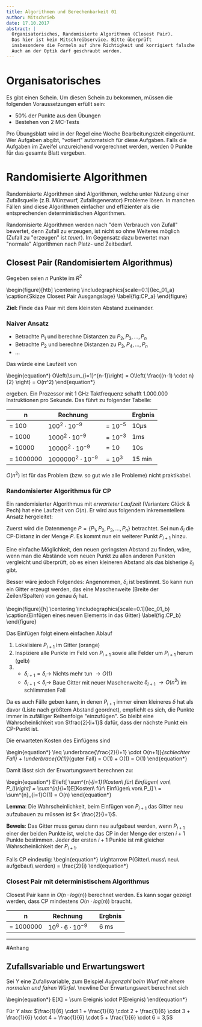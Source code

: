 ```yaml
---
title: Algorithmen und Berechenbarkeit 01
author: Mitschrieb
date: 17.10.2017
abstract: |
  Organisatorisches, Randomisierte Algorithmen (Closest Pair).
  Das hier ist kein Mitschreibservice. Bitte überprüft
  insbesondere die Formeln auf ihre Richtigkeit und korrigiert falsche Angaben.
  Auch an der Optik darf geschraubt werden.
---
```


# Organisatorisches
Es gibt einen Schein. Um diesen Schein zu bekommen, müssen die folgenden Voraussetzungen erfüllt sein:

* 50% der Punkte aus den Übungen
* Bestehen von 2 MC-Tests

Pro Übungsblatt wird in der Regel eine Woche Bearbeitungszeit eingeräumt.
Wer Aufgaben abgibt, "votiert" automatsich für diese Aufgaben.
Falls die Aufgaben im Zweifel unzureichend vorgerechnet werden,
werden 0 Punkte für das gesamte Blatt vergeben.

# Randomisierte Algorithmen
Randomisierte Algorithmen sind Algorithmen,
welche unter Nutzung einer Zufallsquelle (z.B. Münzwurf, Zufallsgenerator)
Probleme lösen. In manchen Fällen sind diese Algorithmen einfacher und effizienter
als die entsprechenden deterministischen Algorithmen.

Randomisierte Algorithmen werden nach "dem Verbrauch von Zufall" bewertet,
denn Zufall zu erzeugen, ist nicht so ohne Weiteres möglich (Zufall zu "erzeugen" ist *teuer*).
Im Gegensatz dazu bewertet man "normale" Algorithmen nach Platz- und Zeitbedarf.

## Closest Pair (Randomisiertem Algorithmus)
Gegeben seien $n$ Punkte im $R^2$

\begin{figure}[htb]
\centering
\includegraphics[scale=0.1]{lec_01_a}
\caption{Skizze Closest Pair Ausgangslage}
\label{fig:CP_a}
\end{figure}

**Ziel:** Finde das Paar mit dem kleinsten Abstand zueinander.

### Naiver Ansatz

* Betrachte $P_1$ und berechne Distanzen zu $P_2, P_3, ..., P_n$
* Betrachte $P_2$ und berechne Distanzen zu $P_3, P_4, ..., P_n$
* ...

Das würde eine Laufzeit von

\begin{equation*}
O\left(\sum_{i=1}^{n-1}\right) = O\left( \frac{(n-1) \cdot n}{2} \right) = O(n^2)
\end{equation*}

ergeben. Ein Prozessor mit 1 GHz Taktfrequenz schafft
1.000.000 Instruktionen pro Sekunde. Das führt zu folgender Tabelle:

| n         | Rechnung                  |                             | Ergbnis |
|-----------|---------------------------|-----------------------------|---------|
| = 100     | $100^2 \cdot 10^{-9}$     | $=10^{-5}$                  | 10$\mu$s|
| = 1000    | $1000^2 \cdot 10^{-9}$    | $=10^{-3}$                  | 1ms     |
| = 10000   | $10000^2 \cdot 10^{-9}$   | $=10$                       | 10s     |
| = 1000000 | $1000000^2 \cdot 10^{-9}$ | $=10^3$                     | 15 min  |
$O(n^2)$ ist für das Problem (bzw. so gut wie alle Probleme) nicht praktikabel.

### Randomisierter Algorithmus für CP

Ein randomisierter Algorithmus mit *erwarteter Laufzeit*
(Varianten: Glück & Pech) hat eine Laufzeit von $O(n)$.
Er wird aus folgendem inkrementellem Ansatz hergeleitet:

Zuerst wird die Datenmenge $P = \{ P_1, P_2, P_3, ..., P_n \}$ betrachtet.
Sei nun $\delta_i$ die CP-Distanz in der Menge $P$.
Es kommt nun ein weiterer Punkt $P_{i+1}$ hinzu.

Eine einfache Möglichkeit, den neuen geringsten Abstand zu finden, wäre,
wenn man die Abstände vom neuen Punkt zu allen anderen Punkten vergleicht und überprüft,
ob es einen kleineren Abstand als das bisherige $\delta_i$ gibt.

Besser wäre jedoch Folgendes: Angenommen, $\delta_i$ ist bestimmt.
So kann nun ein Gitter erzeugt werden, das eine Maschenweite
(Breite der Zeilen/Spalten) von genau $\delta_i$ hat.

\begin{figure}[h]
\centering
\includegraphics[scale=0.1]{lec_01_b}
\caption{Einfügen eines neuen Elements in das Gitter}
\label{fig:CP_b}
\end{figure}

Das Einfügen folgt einem einfachen Ablauf

1. Lokalisiere $P_{i+1}$ im Gitter (orange)
2. Inspiziere alle Punkte im Feld von $P_{i+1}$ sowie alle Felder um $P_{i+1}$ herum (gelb)
3.
    * $\delta_{i+1} = \delta_i \rightarrow$ Nichts mehr tun $\rightarrow O(1)$
    * $\delta_{i+1} < \delta_i \rightarrow$ Baue Gitter mit neuer Maschenweite
      $\delta_{i+1}$ $\rightarrow O(n^2)$ im schlimmsten Fall

Da es auch Fälle geben kann, in denen $P_{i+1}$ immer einen kleineres $\delta$ hat als davor
(Liste nach größtem Abstand geordnet), empfiehlt es sich, die Punkte immer in zufälliger Reihenfolge "einzufügen".
So bleibt eine Wahrscheinlichkeit von $\frac{2}{i+1}$ dafür, dass der nächste Punkt ein CP-Punkt ist.

Die erwarteten Kosten des Einfügens sind

\begin{equation*}
\leq \underbrace{\frac{2}{i+1} \cdot O(n+1)}_{schlechter Fall} + \underbrace{O(1)}_{guter Fall} = O(1) + O(1) = O(1)
\end{equation*}

Damit lässt sich der Erwartungswert berechnen zu:

\begin{equation*}
E\left[ \sum^{n}_{i=1}(Kosten\ für\ Einfügen\ von\ P_i)\right] = \sum^{n}_{i=1}E[Kosten\ für\ Einfügen\ von\ P_i] \\
 = \sum^{n}_{i=1}O(1) = O(n)
\end{equation*}

**Lemma**: Die Wahrscheinlichkeit, beim Einfügen von $P_{i+1}$ das Gitter neu aufzubauen zu müssen ist $< \frac{2}{i+1}$.

**Beweis**: Das Gitter muss genau dann neu aufgebaut werden, wenn $P_{i+1}$
einer der beiden Punkte ist, welche das CP in der Menge der ersten $i+1$ Punkte bestimmen.
Jeder der ersten $i+1$ Punkte ist mit gleicher Wahrscheinlichkeit der $P_{i+1}$.

Falls CP eindeutig:
\begin{equation*}
\rightarrow P(Gitter\ muss\ neu\ aufgebaut\ werden) = \frac{2}{i}
\end{equation*}

### Closest Pair mit deterministischem Algorithmus

Closest Pair kann in $O(n \cdot log(n))$ berechnet werden.
Es kann sogar gezeigt werden, dass CP mindestens $O(n \cdot log(n))$ braucht.

| n         | Rechnung                  |                             | Ergbnis |
|-----------|---------------------------|-----------------------------|---------|
| = 1000000 | $10^6 \cdot 6 \cdot  10^{-9}$ |                         | 6 ms    |

___

#Anhang
## Zufallsvariable und Erwartungswert
Sei $Y$ eine Zufallsvariable, zum Beispiel *Augenzahl beim Wurf mit einem normalen und fairen Würfel*. \newline
Der Erwartungswert berechnet sich

\begin{equation*}
E[X] = \sum Ereignis \cdot P(Ereignis)
\end{equation*}

Für $Y$ also: $\frac{1}{6} \cdot 1 + \frac{1}{6} \cdot 2 + \frac{1}{6} \cdot 3 +
\frac{1}{6} \cdot 4 + \frac{1}{6} \cdot 5 + \frac{1}{6} \cdot 6  = 3,5$
